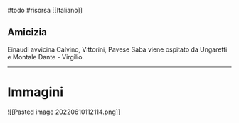 #todo
#risorsa 
[[Italiano]]

## Amicizia
Einaudi avvicina Calvino, Vittorini, Pavese
Saba viene ospitato da Ungaretti e Montale
Dante - Virgilio. 

---
# Immagini
![[Pasted image 20220610112114.png]]
